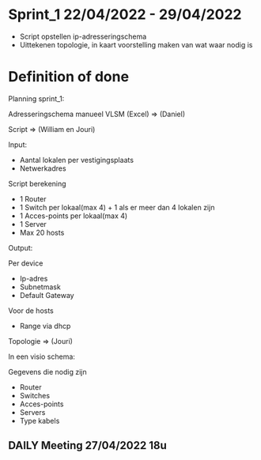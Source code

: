 # Sprint_1 22/04/2022 - 29/04/2022

-	Script opstellen ip-adresseringschema
-	Uittekenen topologie, in kaart voorstelling maken van wat waar nodig is

# Definition of done

Planning sprint_1:

Adresseringschema manueel VLSM (Excel) => (Daniel)

Script => (William en Jouri)

Input:

- Aantal lokalen per vestigingsplaats
- Netwerkadres

Script berekening

- 1 Router
- 1 Switch per lokaal(max 4) + 1 als er meer dan 4 lokalen zijn
- 1 Acces-points per lokaal(max 4) 
- 1 Server
- Max 20 hosts

Output:

Per device

- Ip-adres
- Subnetmask
- Default Gateway

Voor de hosts

- Range via dhcp


Topologie => (Jouri)

In een visio schema:

Gegevens die nodig zijn

- Router
- Switches
- Acces-points
- Servers
- Type kabels


## DAILY Meeting 27/04/2022 18u

